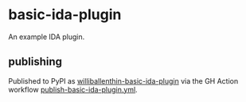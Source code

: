 # basic-ida-plugin

An example IDA plugin.


## publishing

Published to PyPI as [williballenthin-basic-ida-plugin](https://pypi.org/project/williballenthin-basic-ida-plugin/) via the GH Action workflow [publish-basic-ida-plugin.yml](/.github/workflows/publish-basic-ida-plugin.yml).
